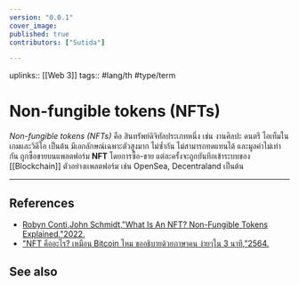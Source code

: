 ```yaml
---
version: "0.0.1"
cover_image:
published: true
contributors: ["Sutida"]

---
```

uplinks:: [[Web 3]]
tags:: #lang/th #type/term

# Non-fungible tokens (NFTs)
*Non-fungible tokens (NFTs)* คือ สินทรัพย์ดิจิทัลประเภทหนึ่ง เช่น งานศิลปะ ดนตรี ไอเท็มในเกมและวิดีโอ เป็นต้น มีเอกลักษณ์เฉพาะตัวสูงมาก ไม่ซ้ำกัน ไม่สามารถทดแทนได้ และมูลค่าไม่เท่ากัน ถูกซื้อขายบนแพลตฟอร์ม **NFT** โดยการซื้อ-ขาย แต่ละครั้งจะถูกบันทึกเข้าระบบของ [[Blockchain]] ตัวอย่างเเพลตฟอร์ม เช่น OpenSea, Decentraland  เป็นต้น

---
## References
- [Robyn Conti,John Schmidt,"What Is An NFT? Non-Fungible Tokens Explained,"2022.](https://www.forbes.com/advisor/investing/cryptocurrency/nft-non-fungible-token/)
- ["NFT คืออะไร? เหมือน Bitcoin ไหม ขออธิบายด้วยภาษาคน ง่ายๆใน 3 นาที,"2564.](https://www.springnews.co.th/blogs/program/818267)
## See also
